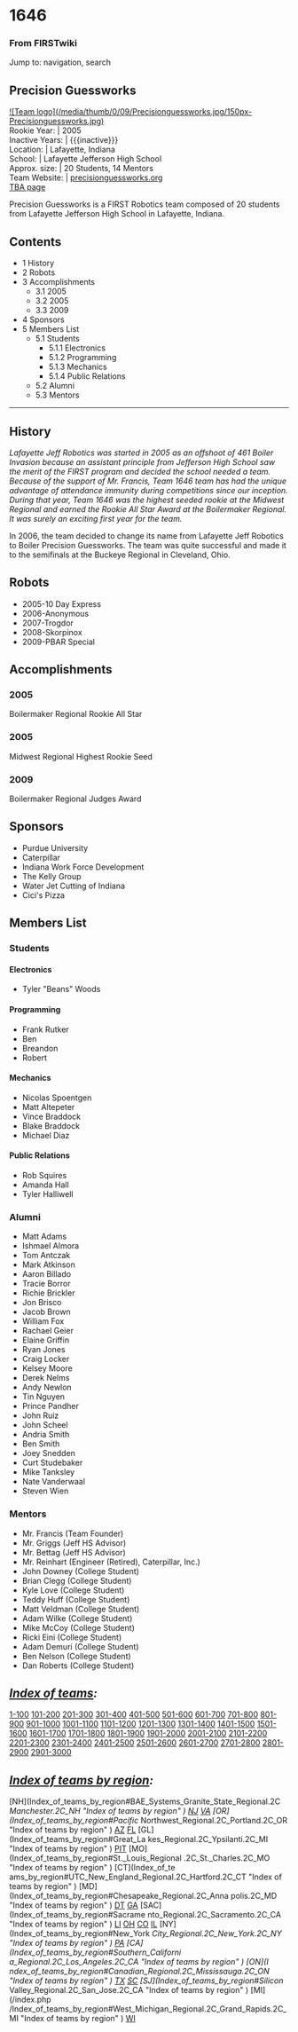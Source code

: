 # 1646

### From FIRSTwiki

Jump to: navigation, search

Precision Guessworks  
---  
[![Team logo](/media/thumb/0/09/Precisionguessworks.jpg/150px-
Precisionguessworks.jpg)](Image:Precisionguessworks.jpg "Team logo"
)  
Rookie Year: | 2005  
Inactive Years: | {{{inactive}}}  
Location: | Lafayette, Indiana  
School: | Lafayette Jefferson High School  
Approx. size: | 20 Students, 14 Mentors  
Team Website: | [precisionguessworks.org](http://www.precisionguessworks.org
"http://www.precisionguessworks.org" )  
[TBA page](http://www.thebluealliance.net/tbatv/team.php?team=1646
"http://www.thebluealliance.net/tbatv/team.php?team=1646" )  
  
Precision Guessworks is a FIRST Robotics team composed of 20 students from
Lafayette Jefferson High School in Lafayette, Indiana.

  

## Contents

  * 1 History
  * 2 Robots
  * 3 Accomplishments
    * 3.1 2005
    * 3.2 2005
    * 3.3 2009
  * 4 Sponsors
  * 5 Members List
    * 5.1 Students
      * 5.1.1 Electronics
      * 5.1.2 Programming
      * 5.1.3 Mechanics
      * 5.1.4 Public Relations
    * 5.2 Alumni
    * 5.3 Mentors  
---  
  

## History

_Lafayette Jeff Robotics was started in 2005 as an offshoot of 461 Boiler
Invasion because an assistant principle from Jefferson High School saw the
merit of the FIRST program and decided the school needed a team. Because of
the support of Mr. Francis, Team 1646 team has had the unique advantage of
attendance immunity during competitions since our inception. During that year,
Team 1646 was the highest seeded rookie at the Midwest Regional and earned the
Rookie All Star Award at the Boilermaker Regional. It was surely an exciting
first year for the team._

In 2006, the team decided to change its name from Lafayette Jeff Robotics to
Boiler Precision Guessworks. The team was quite successful and made it to the
semifinals at the Buckeye Regional in Cleveland, Ohio.


## Robots

  * 2005-10 Day Express 
  * 2006-Anonymous 
  * 2007-Trogdor 
  * 2008-Skorpinox 
  * 2009-PBAR Special 


## Accomplishments


### 2005

Boilermaker Regional Rookie All Star


### 2005

Midwest Regional Highest Rookie Seed


### 2009

Boilermaker Regional Judges Award


## Sponsors

  * Purdue University 
  * Caterpillar 
  * Indiana Work Force Development 
  * The Kelly Group 
  * Water Jet Cutting of Indiana 
  * Cici's Pizza 


## Members List


### Students


#### Electronics

  * Tyler "Beans" Woods 


#### Programming

  * Frank Rutker 
  * Ben 
  * Breandon 
  * Robert 


#### Mechanics

  * Nicolas Spoentgen 
  * Matt Altepeter 
  * Vince Braddock 
  * Blake Braddock 
  * Michael Diaz 


#### Public Relations

  * Rob Squires 
  * Amanda Hall 
  * Tyler Halliwell 


### Alumni

  * Matt Adams 
  * Ishmael Almora 
  * Tom Antczak 
  * Mark Atkinson 
  * Aaron Billado 
  * Tracie Borror 
  * Richie Brickler 
  * Jon Brisco 
  * Jacob Brown 
  * William Fox 
  * Rachael Geier 
  * Elaine Griffin 
  * Ryan Jones 
  * Craig Locker 
  * Kelsey Moore 
  * Derek Nelms 
  * Andy Newlon 
  * Tin Nguyen 
  * Prince Pandher 
  * John Ruiz 
  * John Scheel 
  * Andria Smith 
  * Ben Smith 
  * Joey Snedden 
  * Curt Studebaker 
  * Mike Tanksley 
  * Nate Vanderwaal 
  * Steven Wien 

  


### Mentors

  * Mr. Francis (Team Founder) 
  * Mr. Griggs (Jeff HS Advisor) 
  * Mr. Bettag (Jeff HS Advisor) 
  * Mr. Reinhart (Engineer (Retired), Caterpillar, Inc.) 
  * John Downey (College Student) 
  * Brian Clegg (College Student) 
  * Kyle Love (College Student) 
  * Teddy Huff (College Student) 
  * Matt Veldman (College Student) 
  * Adam Wilke (College Student) 
  * Mike McCoy (College Student) 
  * Ricki Eini (College Student) 
  * Adam Demuri (College Student) 
  * Ben Nelson (College Student) 
  * Dan Roberts (College Student) 

  

_[Index of teams](Index_of_teams "Index of teams" ):_  
---  
  
[1-100](Index_of_teams#1-100 "Index of teams" )
[101-200](Index_of_teams#101-200 "Index of teams" )
[201-300](Index_of_teams#201-300 "Index of teams" )
[301-400](Index_of_teams#301-400 "Index of teams" )
[401-500](Index_of_teams#401-500 "Index of teams" )
[501-600](Index_of_teams#501-600 "Index of teams" )
[601-700](Index_of_teams#601-700 "Index of teams" )
[701-800](Index_of_teams#701-800 "Index of teams" )
[801-900](Index_of_teams#801-900 "Index of teams" )
[901-1000](Index_of_teams#901-1000 "Index of teams" )
[1001-1100](Index_of_teams#1001-1100 "Index of teams" )
[1101-1200](Index_of_teams#1101-1200 "Index of teams" )
[1201-1300](Index_of_teams#1201-1300 "Index of teams" )
[1301-1400](Index_of_teams#1301-1400 "Index of teams" )
[1401-1500](Index_of_teams#1401-1500 "Index of teams" )
[1501-1600](Index_of_teams#1501-1600 "Index of teams" )
[1601-1700](Index_of_teams#1601-1700 "Index of teams" )
[1701-1800](Index_of_teams#1701-1800 "Index of teams" )
[1801-1900](Index_of_teams#1801-1900 "Index of teams" )
[1901-2000](Index_of_teams#1901-2000 "Index of teams" )
[2001-2100](Index_of_teams#2001-2100 "Index of teams" )
[2101-2200](Index_of_teams#2101-2200 "Index of teams" )
[2201-2300](Index_of_teams#2201-2300 "Index of teams" )
[2301-2400](Index_of_teams#2301-2400 "Index of teams" )
[2401-2500](Index_of_teams#2401-2500 "Index of teams" )
[2501-2600](Index_of_teams#2501-2600 "Index of teams" )
[2601-2700](Index_of_teams#2601-2700 "Index of teams" )
[2701-2800](Index_of_teams#2701-2800 "Index of teams" )
[2801-2900](Index_of_teams#2801-2900 "Index of teams" )
[2901-3000](Index_of_teams#2901-3000 "Index of teams" )  
  
_[Index of teams by region](Index_of_teams_by_region "Index of
teams by region" ):_  
---  
  
[NH](Index_of_teams_by_region#BAE_Systems_Granite_State_Regional.2C
_Manchester.2C_NH "Index of teams by region" )
[NJ](Index_of_teams_by_region#New_Jersey_Regional.2C_Trenton.2C_NJ
"Index of teams by region" )
[VA](Index_of_teams_by_region#NASA.2FVCU_Regional.2C_Richmond.2C_VA
"Index of teams by region" ) [OR](Index_of_teams_by_region#Pacific_
Northwest_Regional.2C_Portland.2C_OR "Index of teams by region" )
[AZ](Index_of_teams_by_region#Arizona_Regional.2C_Phoenix.2C_AZ
"Index of teams by region" )
[FL](Index_of_teams_by_region#Florida_Regional.2C_Orlando.2C_FL
"Index of teams by region" ) [GL](Index_of_teams_by_region#Great_La
kes_Regional.2C_Ypsilanti.2C_MI "Index of teams by region" ) [PIT](
Index_of_teams_by_region#Pittsburgh_Regional.2C_Pittsburgh.2C_PA "Index of
teams by region" ) [MO](Index_of_teams_by_region#St._Louis_Regional
.2C_St._Charles.2C_MO "Index of teams by region" ) [CT](Index_of_te
ams_by_region#UTC_New_England_Regional.2C_Hartford.2C_CT "Index of teams by
region" ) [MD](Index_of_teams_by_region#Chesapeake_Regional.2C_Anna
polis.2C_MD "Index of teams by region" )
[DT](Index_of_teams_by_region#Detroit_Regional.2C_Detroit.2C_MI
"Index of teams by region" )
[GA](Index_of_teams_by_region#Peachtree_Regional.2C_Duluth.2C_GA
"Index of teams by region" ) [SAC](Index_of_teams_by_region#Sacrame
nto_Regional.2C_Sacramento.2C_CA "Index of teams by region" ) [LI](
Index_of_teams_by_region#SBPLI_Long_Island_Regional.2C_Brentwood.2C_NY "Index
of teams by region" )
[OH](Index_of_teams_by_region#Buckeye_Regional.2C_Cleveland.2C_OH
"Index of teams by region" )
[CO](Index_of_teams_by_region#Colorado_Regional.2C_Denver.2C_CO
"Index of teams by region" )
[IL](Index_of_teams_by_region#Midwest_Regional.2C_Evanston.2C_IL
"Index of teams by region" ) [NY](Index_of_teams_by_region#New_York
_City_Regional.2C_New_York.2C_NY "Index of teams by region" ) [PA](
Index_of_teams_by_region#Philadelphia_Regional.2C_Philadelphia.2C_PA "Index of
teams by region" ) [CA](Index_of_teams_by_region#Southern_Californi
a_Regional.2C_Los_Angeles.2C_CA "Index of teams by region" ) [ON](I
ndex_of_teams_by_region#Canadian_Regional.2C_Mississauga.2C_ON "Index of teams
by region" )
[TX](Index_of_teams_by_region#Lone_Star_Regional.2C_Houston.2C_TX
"Index of teams by region" )
[SC](Index_of_teams_by_region#Palmetto_Regional.2C_Columbia.2C_SC
"Index of teams by region" ) [SJ](Index_of_teams_by_region#Silicon_
Valley_Regional.2C_San_Jose.2C_CA "Index of teams by region" ) [MI](/index.php
/Index_of_teams_by_region#West_Michigan_Regional.2C_Grand_Rapids.2C_MI "Index
of teams by region" )
[WI](Index_of_teams_by_region#Wisconsin_Regional.2C_Milwaukee.2C_WI
"Index of teams by region" )  
  

